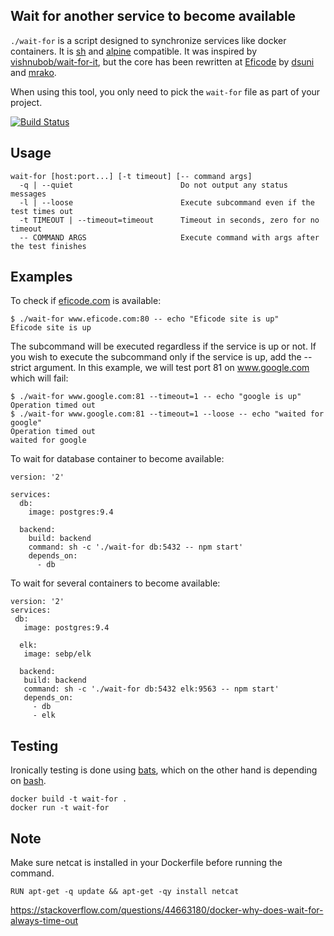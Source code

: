 ## Wait for another service to become available

`./wait-for` is a script designed to synchronize services like docker containers. It is [sh](https://en.wikipedia.org/wiki/Bourne_shell) and [alpine](https://alpinelinux.org/) compatible. It was inspired by [vishnubob/wait-for-it](https://github.com/vishnubob/wait-for-it), but the core has been rewritten at [Eficode](http://eficode.com/) by [dsuni](https://github.com/dsuni) and [mrako](https://github.com/mrako).

When using this tool, you only need to pick the `wait-for` file as part of your project.

[![Build Status](https://travis-ci.com/Okeanos/wait-for.svg?branch=master)](https://travis-ci.com/Okeanos/wait-for)

## Usage

```
wait-for [host:port...] [-t timeout] [-- command args]
  -q | --quiet                        Do not output any status messages
  -l | --loose                        Execute subcommand even if the test times out
  -t TIMEOUT | --timeout=timeout      Timeout in seconds, zero for no timeout
  -- COMMAND ARGS                     Execute command with args after the test finishes
```

## Examples

To check if [eficode.com](https://eficode.com) is available:

```
$ ./wait-for www.eficode.com:80 -- echo "Eficode site is up"
Eficode site is up
```

The subcommand will be executed regardless if the service is up or not. If you wish to execute the subcommand only if the service is up, add the --strict argument. In this example, we will test port 81 on www.google.com which will fail:

```
$ ./wait-for www.google.com:81 --timeout=1 -- echo "google is up"
Operation timed out
$ ./wait-for www.google.com:81 --timeout=1 --loose -- echo "waited for google"
Operation timed out
waited for google
```

To wait for database container to become available:


```
version: '2'

services:
  db:
    image: postgres:9.4

  backend:
    build: backend
    command: sh -c './wait-for db:5432 -- npm start'
    depends_on:
      - db
```

To wait for several containers to become available:

 ```
version: '2'
 services:
  db:
    image: postgres:9.4

   elk:
    image: sebp/elk

   backend:
    build: backend
    command: sh -c './wait-for db:5432 elk:9563 -- npm start'
    depends_on:
      - db
      - elk
```

## Testing

Ironically testing is done using [bats](https://github.com/sstephenson/bats), which on the other hand is depending on [bash](https://en.wikipedia.org/wiki/Bash_(Unix_shell)).

    docker build -t wait-for .
    docker run -t wait-for

## Note

Make sure netcat is installed in your Dockerfile before running the command.
```
RUN apt-get -q update && apt-get -qy install netcat
```
https://stackoverflow.com/questions/44663180/docker-why-does-wait-for-always-time-out

